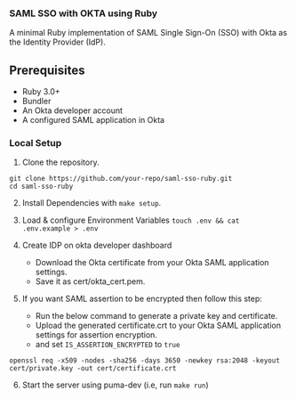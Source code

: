 ### SAML SSO with OKTA using Ruby

A minimal Ruby implementation of SAML Single Sign-On (SSO) with Okta as the Identity Provider (IdP).

## Prerequisites

- Ruby 3.0+
- Bundler
- An Okta developer account
- A configured SAML application in Okta

### Local Setup

1. Clone the repository.

```
git clone https://github.com/your-repo/saml-sso-ruby.git
cd saml-sso-ruby
```

2. Install Dependencies with `make setup`.
3. Load & configure Environment Variables `touch .env && cat .env.example > .env`
4. Create IDP on okta developer dashboard

   - Download the Okta certificate from your Okta SAML application settings.
   - Save it as cert/okta_cert.pem.

5. If you want SAML assertion to be encrypted then follow this step:
   - Run the below command to generate a private key and certificate.
   - Upload the generated certificate.crt to your Okta SAML application settings for assertion encryption.
   - and set `IS_ASSERTION_ENCRYPTED` to `true`

```
openssl req -x509 -nodes -sha256 -days 3650 -newkey rsa:2048 -keyout cert/private.key -out cert/certificate.crt
```

6. Start the server using puma-dev (i.e, run `make run`)
